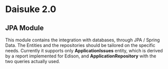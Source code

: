 # Daisuke 2.0
## JPA Module
This module contains the integration with databases, through JPA / Spring Data.
The Entities and the repositories should be tailored on the specific needs. Currently it supports only __ApplicationIssues__ entity, which is derived by a report implemented for Edison, and __ApplicationRepository__ with the two queries actually used.

